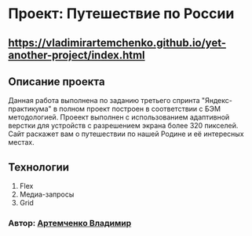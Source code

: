 # Проект: Путешествие по России
https://vladimirartemchenko.github.io/yet-another-project/index.html
------
## **Описание проекта**
Данная работа выполнена по заданию третьего спринта "Яндекс-практикума" в полном проект построен в соответствии с БЭМ методологией.
Проеект выполнен с использованием адаптивной верстки для устройств с разрешением экрана более 320 пикселей. Сайт раскажет вам о путешествии
по нашей Родине и её интересных местах.
## **Технологии**
1. Flex
2. Медиа-запросы
3. Grid


### Автор: [Артемченко Владимир](mailto:voartemchenko@gmail.com)